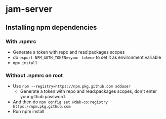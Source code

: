 # jam-server

## Installing npm dependencies

### With .npmrc
- Generate a token with repo and read:packages scopes
- do ```export NPM_AUTH_TOKEN=<your token>``` to set it as environment variable
- ```npm install```

### Without .npmrc on root
- Use ```npm --registry=https://npm.pkg.github.com adduser```
  - Generate a token with repo and read:packages scopes, don't enter your github password.
- And then do ```npm config set @dab-co:registry https://npm.pkg.github.com```
- Run npm install
